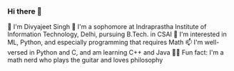 ### Hi there 👋

🌱 I'm Divyajeet Singh
🏫 I'm a sophomore at Indraprastha Institute of Information Technology, Delhi, pursuing B.Tech. in CSAI
💬 I'm interested in ML, Python, and especially programming that requires Math
📫 I'm well-versed in Python and C, and am learning C++ and Java
🐻‍❄ Fun fact: I'm a math nerd who plays the guitar and loves philosophy
